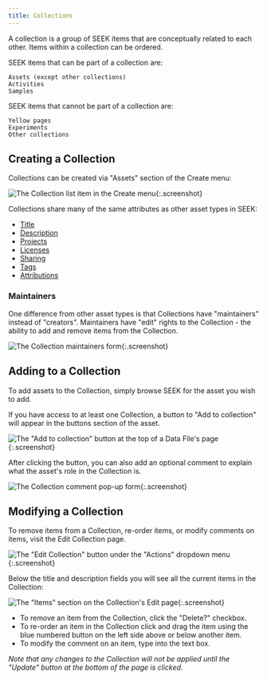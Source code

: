 ```yaml
---
title: Collections
---
```


A collection is a group of SEEK items that are conceptually related to each other. Items within a collection can be ordered.

SEEK items that can be part of a collection are:

    Assets (except other collections)
    Activities
    Samples

SEEK items that cannot be part of a collection are:

    Yellow pages
    Experiments
    Other collections

## Creating a Collection

Collections can be created via "Assets" section of the Create menu:

![The Collection list item in the Create menu](/images/user-guide/collections/img.png){:.screenshot}

Collections share many of the same attributes as other asset types in SEEK:

* [Title](general-attributes#title)
* [Description](general-attributes#description)
* [Projects](general-attributes#projects)
* [Licenses](licenses)
* [Sharing](general-attributes#sharing)
* [Tags](general-attributes#tags)
* [Attributions](general-attributes#attributions)

### Maintainers
One difference from other asset types is that Collections have "maintainers" instead of "creators".
Maintainers have "edit" rights to the Collection - the ability to add and remove items from the Collection.

![The Collection maintainers form](/images/user-guide/collections/img_1.png){:.screenshot}

## Adding to a Collection

To add assets to the Collection, simply browse SEEK for the asset you wish to add. 

If you have access to at least one Collection, a button to "Add to collection" will appear in the buttons section of the asset.

![The "Add to collection" button at the top of a Data File's page](/images/user-guide/collections/img_2.png){:.screenshot}

After clicking the button, you can also add an optional comment to explain what the asset's role in the Collection is.

![The Collection comment pop-up form](/images/user-guide/collections/img_3.png){:.screenshot}

## Modifying a Collection

To remove items from a Collection, re-order items, or modify comments on items, visit the Edit Collection page.

![The "Edit Collection" button under the "Actions" dropdown menu](/images/user-guide/collections/img_4.png){:.screenshot}

Below the title and description fields you will see all the current items in the Collection:

![The "Items" section on the Collection's Edit page](/images/user-guide/collections/img_5.png){:.screenshot}

- To remove an item from the Collection, click the "Delete?" checkbox.
- To re-order an item in the Collection click and drag the item using the blue numbered button on the left side above or below another item.
- To modify the comment on an item, type into the text box.

*Note that any changes to the Collection will not be applied until the "Update" button at the bottom of the page is clicked.*
